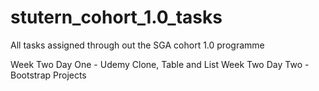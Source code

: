 # stutern_cohort_1.0_tasks
All tasks assigned through out the SGA cohort 1.0 programme

Week Two Day One - Udemy Clone, Table and List
Week Two Day Two - Bootstrap Projects
